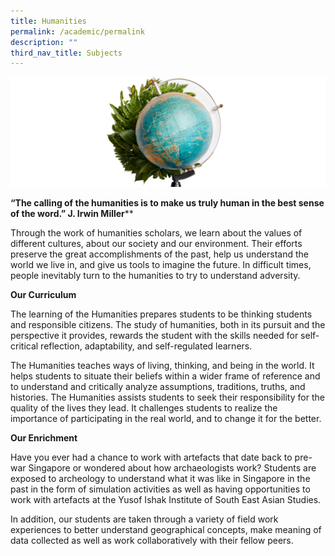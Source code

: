 ```yaml
---
title: Humanities
permalink: /academic/permalink
description: ""
third_nav_title: Subjects
---
```



![](/images/humans1.jpg)

**“The calling of the humanities is to make us truly human
in the best sense of the word.”
J. Irwin Miller****

Through the work of humanities scholars, we learn about the values of different cultures, about our society and our environment. Their efforts preserve the great accomplishments of the past, help us understand the world we live in, and give us tools to imagine the future. In difficult times, people inevitably turn to the humanities to try to understand adversity.

**Our Curriculum**

The learning of the Humanities prepares students to be thinking students and responsible citizens. The study of humanities, both in its pursuit and the perspective it provides, rewards the student with the skills needed for self-critical reflection, adaptability, and self-regulated learners.

The Humanities teaches ways of living, thinking, and being in the world. It helps students to situate their beliefs within a wider frame of reference and to understand and critically analyze assumptions, traditions, truths, and histories. The Humanities assists students to seek their responsibility for the quality of the lives they lead. It challenges students to realize the importance of participating in the real world, and to change it for the better.

**Our Enrichment**

Have you ever had a chance to work with artefacts that date back to pre-war Singapore or wondered about how archaeologists work?  Students are exposed to archeology to understand what it was like in Singapore in the past in the form of simulation activities as well as having opportunities to work with artefacts at the Yusof Ishak Institute of South East Asian Studies.

In addition, our students are taken through a variety of field work experiences to better understand geographical concepts, make meaning of data collected as well as work collaboratively with their fellow peers.